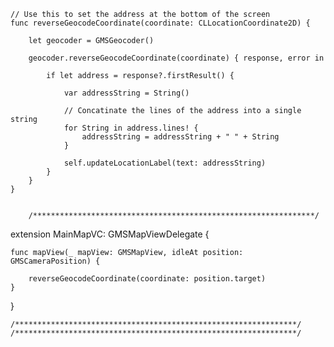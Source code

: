     // Use this to set the address at the bottom of the screen
    func reverseGeocodeCoordinate(coordinate: CLLocationCoordinate2D) {
        
        let geocoder = GMSGeocoder()
        
        geocoder.reverseGeocodeCoordinate(coordinate) { response, error in
            
            if let address = response?.firstResult() {
                
                var addressString = String()
                
                // Concatinate the lines of the address into a single string
                for String in address.lines! {
                    addressString = addressString + " " + String
                }
                
                self.updateLocationLabel(text: addressString)
            }
        }
    }
    
    
        /***************************************************************/

extension MainMapVC: GMSMapViewDelegate {
    
    func mapView(_ mapView: GMSMapView, idleAt position: GMSCameraPosition) {
        
        reverseGeocodeCoordinate(coordinate: position.target)
    }
}

    /***************************************************************/
    /***************************************************************/
